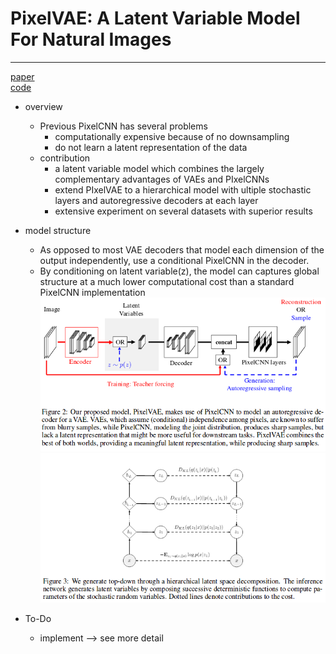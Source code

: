 # PixelVAE: A Latent Variable Model For Natural Images
---
[paper](https://openreview.net/pdf?id=BJKYvt5lg)   
[code]()
* overview
  * Previous PixelCNN has several problems
      * computationally expensive because of no downsampling
      * do not learn a latent representation of the data
  * contribution
      * a latent variable model which combines the largely complementary advantages of VAEs and PIxelCNNs
      * extend PIxelVAE to a hierarchical model with ultiple stochastic layers and autoregressive decoders at each layer
      * extensive experiment on several datasets with superior results


* model structure
  * As opposed to most VAE decoders that model each dimension of the output independently, use a conditional PixelCNN in the decoder.
  * By conditioning on latent variable(z), the model can captures global structure at a much lower computational cost than a standard PixelCNN implementation   
![](./Selection_008.png)
![](./Selection_009.png)


* To-Do
  * implement --> see more detail
